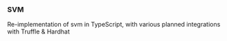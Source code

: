 ### SVM

Re-implementation of svm in TypeScript, with various planned integrations with Truffle & Hardhat